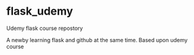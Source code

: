 # flask_udemy
Udemy flask course repostory

A newby learning flask and github at the same time. Based upon udemy course 
